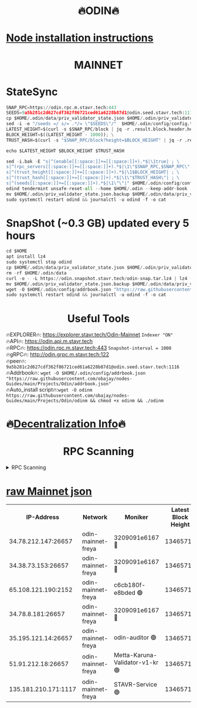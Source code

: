 <h1 align="center"> 🔥ODIN🔥</h1>

[Node installation instructions](https://github.com/obajay/nodes-Guides/tree/main/Projects/Odin)
=
<h1 align="center"> MAINNET</h1>

# StateSync
```python
SNAP_RPC=https://odin.rpc.m.stavr.tech:443
SEEDS=9a5b281c2d627cdf362f86721ced61a6228b87d1@odin.seed.stavr.tech:1116
cp $HOME/.odin/data/priv_validator_state.json $HOME/.odin/priv_validator_state.json.backup
sed -i -e "/seeds =/ s/= .*/= \"$SEEDS\"/"  $HOME/.odin/config/config.toml
LATEST_HEIGHT=$(curl -s $SNAP_RPC/block | jq -r .result.block.header.height); \
BLOCK_HEIGHT=$((LATEST_HEIGHT - 1000)); \
TRUST_HASH=$(curl -s "$SNAP_RPC/block?height=$BLOCK_HEIGHT" | jq -r .result.block_id.hash)

echo $LATEST_HEIGHT $BLOCK_HEIGHT $TRUST_HASH

sed -i.bak -E "s|^(enable[[:space:]]+=[[:space:]]+).*$|\1true| ; \
s|^(rpc_servers[[:space:]]+=[[:space:]]+).*$|\1\"$SNAP_RPC,$SNAP_RPC\"| ; \
s|^(trust_height[[:space:]]+=[[:space:]]+).*$|\1$BLOCK_HEIGHT| ; \
s|^(trust_hash[[:space:]]+=[[:space:]]+).*$|\1\"$TRUST_HASH\"| ; \
s|^(seeds[[:space:]]+=[[:space:]]+).*$|\1\"\"|" $HOME/.odin/config/config.toml
odind tendermint unsafe-reset-all --home $HOME/.odin --keep-addr-book
mv $HOME/.odin/priv_validator_state.json.backup $HOME/.odin/data/priv_validator_state.json
sudo systemctl restart odind && journalctl -u odind -f -o cat
```
# SnapShot (~0.3 GB) updated every 5 hours
```python
cd $HOME
apt install lz4
sudo systemctl stop odind
cp $HOME/.odin/data/priv_validator_state.json $HOME/.odin/priv_validator_state.json.backup
rm -rf $HOME/.odin/data
curl -o - -L https://odin.snapshot.stavr.tech/odin-snap.tar.lz4 | lz4 -c -d - | tar -x -C $HOME/.odin --strip-components 2
mv $HOME/.odin/priv_validator_state.json.backup $HOME/.odin/data/priv_validator_state.json
wget -O $HOME/.odin/config/addrbook.json "https://raw.githubusercontent.com/obajay/nodes-Guides/main/Projects/Odin/addrbook.json"
sudo systemctl restart odind && journalctl -u odind -f -o cat
```

 <h1 align="center"> Useful Tools</h1>

🔥EXPLORER🔥:     https://explorer.stavr.tech/Odin-Mainnet        `Indexer "ON"` \
🔥API🔥:          https://odin.api.m.stavr.tech \
🔥RPC🔥:          https://odin.rpc.m.stavr.tech:443              `Snapshot-interval = 1000` \
🔥gRPC🔥:         http://odin.grpc.m.stavr.tech:122 \
🔥peer🔥:         `9a5b281c2d627cdf362f86721ced61a6228b87d1@odin.seed.stavr.tech:1116` \
🔥Addrbook🔥:  `wget -O $HOME/.odin/config/addrbook.json "https://raw.githubusercontent.com/obajay/nodes-Guides/main/Projects/Odin/addrbook.json"` \
🔥Auto_install script🔥:`wget -O odinm https://raw.githubusercontent.com/obajay/nodes-Guides/main/Projects/Odin/odinm && chmod +x odinm && ./odinm`

🔥[Decentralization Info](https://github.com/obajay/StateSync-snapshots/tree/main/Projects/Odin/Decentralization)🔥
=

<h1 align="center"> RPC Scanning</h1>

<details>
<summary>RPC Scanning</summary>

<h2 align="center"> We scan nodes in real time every 4 hours. And we provide the final result of RPC endpoints.
We cannot influence the operation of these nodes in any way. </h2>


```python
If Voting Power is higher than 0 --> then the Node is a validator of the network and may be subject to attack and be a potential threat to the chain.
```
```python
We marked such validators with a red symbol
```

</details>

[raw Mainnet json](https://rpc-check.odinm.stavr.tech/odinm/rpc-odinm-result.json)
=


<table><tr><th>IP-Address</th><th>Network</th><th>Moniker</th><th>Latest Block Height</th><th>Earliest Block Height</th><th>Catching Up</th><th>Tx Index</th><th>Voting Power</th><th>Scan Time</th></tr><tr><td>34.78.212.147:26657</td><td>odin-mainnet-freya</td><td>3209091e6167 🔴</td><td>13465714</td><td>12504048</td><td>False</td><td>on</td><td>964527</td><td>2024-03-21T02:43:20.824091559UTC</td></tr><tr><td>34.38.73.153:26657</td><td>odin-mainnet-freya</td><td>3209091e6167 🔴</td><td>13465716</td><td>12504048</td><td>False</td><td>on</td><td>9851420</td><td>2024-03-21T02:43:27.246554466UTC</td></tr><tr><td>65.108.121.190:2152</td><td>odin-mainnet-freya</td><td>c6cb180f-e8bded 🟢</td><td>13465717</td><td>12504048</td><td>False</td><td>on</td><td>0</td><td>2024-03-21T02:43:29.603633775UTC</td></tr><tr><td>34.78.8.181:26657</td><td>odin-mainnet-freya</td><td>3209091e6167 🔴</td><td>13465718</td><td>12504048</td><td>False</td><td>on</td><td>15692209</td><td>2024-03-21T02:43:31.887790811UTC</td></tr><tr><td>35.195.121.14:26657</td><td>odin-mainnet-freya</td><td>odin-auditor 🟢</td><td>13465718</td><td>12504048</td><td>False</td><td>on</td><td>0</td><td>2024-03-21T02:43:34.178759413UTC</td></tr><tr><td>51.91.212.18:26657</td><td>odin-mainnet-freya</td><td>Metta-Karuna-Validator-v1-kr 🟢</td><td>13465714</td><td>13240001</td><td>False</td><td>on</td><td>0</td><td>2024-03-21T02:43:17.565576504UTC</td></tr><tr><td>135.181.210.171:1117</td><td>odin-mainnet-freya</td><td>STAVR-Service 🟢</td><td>13465713</td><td>13462001</td><td>False</td><td>on</td><td>0</td><td>2024-03-21T02:43:13.179407324UTC</td></tr></table>